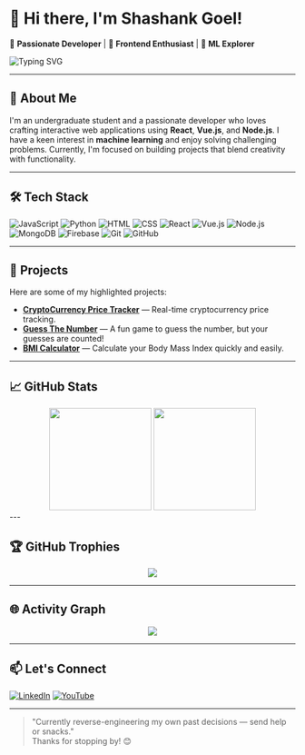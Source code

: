 # 👋 Hi there, I'm Shashank Goel!  

🚀 **Passionate Developer** | 🎨 **Frontend Enthusiast** | 🤖 **ML Explorer**  

![Typing SVG](https://readme-typing-svg.herokuapp.com?font=Fira+Code&size=22&pause=500&color=21A3D1&center=true&vCenter=true&width=600&lines=Full-Stack+Developer;Machine+Learning+Enthusiast;Open+Source+Contributor;Always+Learning+New+Things)

---

## 🧠 **About Me**  
I'm an undergraduate student and a passionate developer who loves crafting interactive web applications using **React**, **Vue.js**, and **Node.js**. I have a keen interest in **machine learning** and enjoy solving challenging problems. Currently, I'm focused on building projects that blend creativity with functionality.

---

## 🛠️ **Tech Stack**  
![JavaScript](https://img.shields.io/badge/-JavaScript-F7DF1E?style=flat&logo=javascript&logoColor=black)
![Python](https://img.shields.io/badge/-Python-3776AB?style=flat&logo=python&logoColor=white)
![HTML](https://img.shields.io/badge/-HTML-E34F26?style=flat&logo=html5&logoColor=white)
![CSS](https://img.shields.io/badge/-CSS-1572B6?style=flat&logo=css3&logoColor=white)
![React](https://img.shields.io/badge/-React-61DAFB?style=flat&logo=react&logoColor=black)
![Vue.js](https://img.shields.io/badge/-Vue.js-4FC08D?style=flat&logo=vue.js&logoColor=white)
![Node.js](https://img.shields.io/badge/-Node.js-339933?style=flat&logo=node.js&logoColor=white)
![MongoDB](https://img.shields.io/badge/-MongoDB-47A248?style=flat&logo=mongodb&logoColor=white)
![Firebase](https://img.shields.io/badge/-Firebase-FFCA28?style=flat&logo=firebase&logoColor=black)
![Git](https://img.shields.io/badge/-Git-F05032?style=flat&logo=git&logoColor=white)
![GitHub](https://img.shields.io/badge/-GitHub-181717?style=flat&logo=github&logoColor=white)

---

## 📌 **Projects**
Here are some of my highlighted projects:
- [**CryptoCurrency Price Tracker**](https://github.com/Shashank-Ge/CryptoCurrency-Price-Tracker) — Real-time cryptocurrency price tracking.
- [**Guess The Number**](https://github.com/Shashank-Ge/GuessTheNumber) — A fun game to guess the number, but your guesses are counted!
- [**BMI Calculator**](https://github.com/Shashank-Ge/BMI-Calculator) — Calculate your Body Mass Index quickly and easily.

---

## 📈 **GitHub Stats**
<div align="center">
  <img src="https://github-readme-stats-ten-kappa-77.vercel.app/api?username=Shashank-Ge&show_icons=true&theme=radical" height="180em" />
  <img src="https://github-readme-streak-stats.herokuapp.com/?user=Shashank-Ge&theme=radical" height="180em" />
</div>
---

## 🏆 **GitHub Trophies**
<div align="center">
  <img src="https://github-profile-trophy.vercel.app/?username=Shashank-Ge&theme=radical&no-frame=true&column=7" />
</div>

---

## 🌐 **Activity Graph**
<div align="center">
  <img src="https://github-readme-activity-graph.vercel.app/graph?username=Shashank-Ge&bg_color=0f2d3d&color=1cadfb&line=21e6c1&point=1cadfb&area=true&hide_border=true" />
</div>

---

## 📫 **Let's Connect**
[![LinkedIn](https://img.shields.io/badge/-LinkedIn-0077B5?style=flat&logo=linkedin&logoColor=white)](https://www.linkedin.com/in/shashank-goel-42834a31b)
[![YouTube](https://img.shields.io/badge/-YouTube-FF0000?style=flat&logo=youtube&logoColor=white)](https://www.youtube.com/@ProPulseWave/videos)

---

> "Currently reverse-engineering my own past decisions — send help or snacks."  
Thanks for stopping by! 😊
